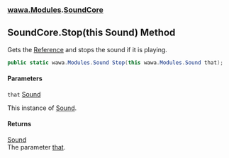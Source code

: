 ### [wawa.Modules](wawa.Modules.md 'wawa.Modules').[SoundCore](SoundCore.md 'wawa.Modules.SoundCore')

## SoundCore.Stop(this Sound) Method

Gets the [Reference](Sound.Reference.md 'wawa.Modules.Sound.Reference') and stops the sound if it is playing.

```csharp
public static wawa.Modules.Sound Stop(this wawa.Modules.Sound that);
```
#### Parameters

<a name='wawa.Modules.SoundCore.Stop(thiswawa.Modules.Sound).that'></a>

`that` [Sound](Sound.md 'wawa.Modules.Sound')

This instance of [Sound](Sound.md 'wawa.Modules.Sound').

#### Returns
[Sound](Sound.md 'wawa.Modules.Sound')  
The parameter [that](SoundCore.Stop(Sound).md#wawa.Modules.SoundCore.Stop(thiswawa.Modules.Sound).that 'wawa.Modules.SoundCore.Stop(this wawa.Modules.Sound).that').